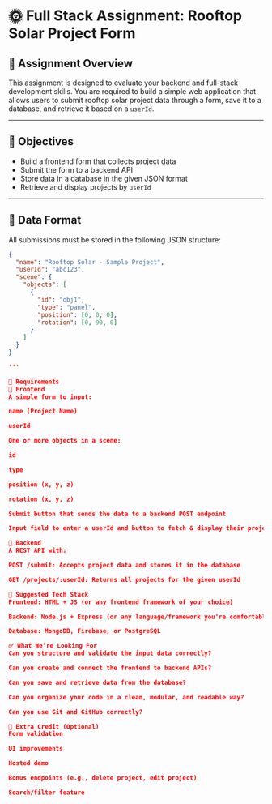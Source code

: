 # 🌞 Full Stack Assignment: Rooftop Solar Project Form

## 📌 Assignment Overview

This assignment is designed to evaluate your backend and full-stack development skills. You are required to build a simple web application that allows users to submit rooftop solar project data through a form, save it to a database, and retrieve it based on a `userId`.

---

## 🎯 Objectives

- Build a frontend form that collects project data
- Submit the form to a backend API
- Store data in a database in the given JSON format
- Retrieve and display projects by `userId`

---

## 🧾 Data Format

All submissions must be stored in the following JSON structure:

```json
{
  "name": "Rooftop Solar - Sample Project",
  "userId": "abc123",
  "scene": {
    "objects": [
      {
        "id": "obj1",
        "type": "panel",
        "position": [0, 0, 0],
        "rotation": [0, 90, 0]
      }
    ]
  }
}

'''

🧩 Requirements
🔸 Frontend
A simple form to input:

name (Project Name)

userId

One or more objects in a scene:

id

type

position (x, y, z)

rotation (x, y, z)

Submit button that sends the data to a backend POST endpoint

Input field to enter a userId and button to fetch & display their projects

🔸 Backend
A REST API with:

POST /submit: Accepts project data and stores it in the database

GET /projects/:userId: Returns all projects for the given userId

💾 Suggested Tech Stack
Frontend: HTML + JS (or any frontend framework of your choice)

Backend: Node.js + Express (or any language/framework you're comfortable with)

Database: MongoDB, Firebase, or PostgreSQL

✅ What We’re Looking For
Can you structure and validate the input data correctly?

Can you create and connect the frontend to backend APIs?

Can you save and retrieve data from the database?

Can you organize your code in a clean, modular, and readable way?

Can you use Git and GitHub correctly?

🚀 Extra Credit (Optional)
Form validation

UI improvements

Hosted demo

Bonus endpoints (e.g., delete project, edit project)

Search/filter feature
